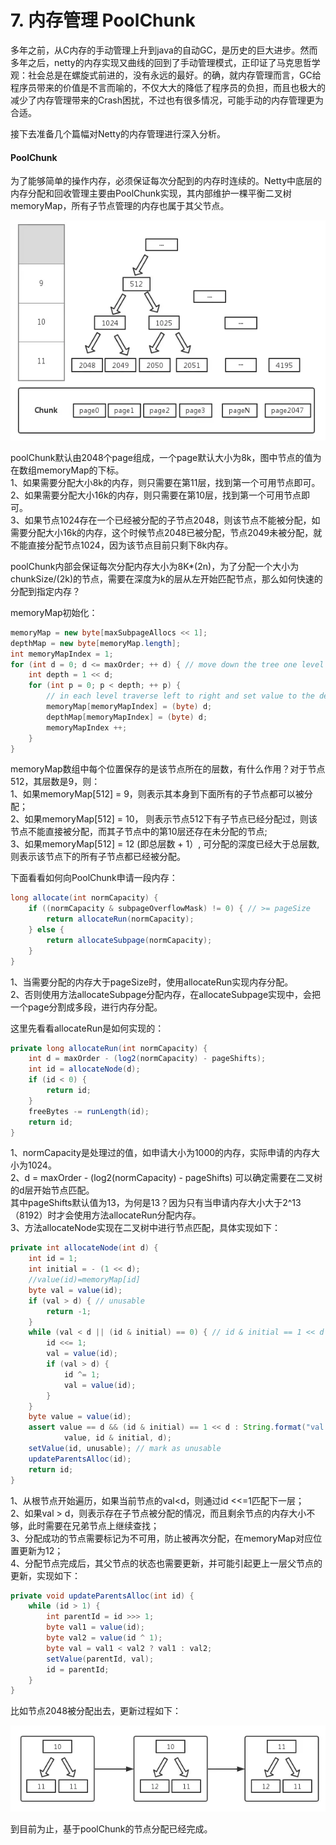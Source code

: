 # 7. 内存管理 PoolChunk

多年之前，从C内存的手动管理上升到java的自动GC，是历史的巨大进步。然而多年之后，netty的内存实现又曲线的回到了手动管理模式，正印证了马克思哲学观：社会总是在螺旋式前进的，没有永远的最好。的确，就内存管理而言，GC给程序员带来的价值是不言而喻的，不仅大大的降低了程序员的负担，而且也极大的减少了内存管理带来的Crash困扰，不过也有很多情况，可能手动的内存管理更为合适。

接下去准备几个篇幅对Netty的内存管理进行深入分析。

#### PoolChunk

为了能够简单的操作内存，必须保证每次分配到的内存时连续的。Netty中底层的内存分配和回收管理主要由PoolChunk实现，其内部维护一棵平衡二叉树memoryMap，所有子节点管理的内存也属于其父节点。

![memoryMap](../../../.gitbook/assets/image%20%2864%29.png)

poolChunk默认由2048个page组成，一个page默认大小为8k，图中节点的值为在数组memoryMap的下标。  
 1、如果需要分配大小8k的内存，则只需要在第11层，找到第一个可用节点即可。  
 2、如果需要分配大小16k的内存，则只需要在第10层，找到第一个可用节点即可。  
 3、如果节点1024存在一个已经被分配的子节点2048，则该节点不能被分配，如需要分配大小16k的内存，这个时候节点2048已被分配，节点2049未被分配，就不能直接分配节点1024，因为该节点目前只剩下8k内存。

poolChunk内部会保证每次分配内存大小为8K\*\(2n\)，为了分配一个大小为chunkSize/\(2k\)的节点，需要在深度为k的层从左开始匹配节点，那么如何快速的分配到指定内存？

memoryMap初始化：

```java
memoryMap = new byte[maxSubpageAllocs << 1];
depthMap = new byte[memoryMap.length];
int memoryMapIndex = 1;
for (int d = 0; d <= maxOrder; ++ d) { // move down the tree one level at a time
    int depth = 1 << d;
    for (int p = 0; p < depth; ++ p) {
        // in each level traverse left to right and set value to the depth of subtree
        memoryMap[memoryMapIndex] = (byte) d;
        depthMap[memoryMapIndex] = (byte) d;
        memoryMapIndex ++;
    }
}
```

memoryMap数组中每个位置保存的是该节点所在的层数，有什么作用？对于节点512，其层数是9，则：  
 1、如果memoryMap\[512\] = 9，则表示其本身到下面所有的子节点都可以被分配；  
 2、如果memoryMap\[512\] = 10， 则表示节点512下有子节点已经分配过，则该节点不能直接被分配，而其子节点中的第10层还存在未分配的节点;  
 3、如果memoryMap\[512\] = 12 \(即总层数 + 1）, 可分配的深度已经大于总层数, 则表示该节点下的所有子节点都已经被分配。

下面看看如何向PoolChunk申请一段内存：

```java
long allocate(int normCapacity) {
    if ((normCapacity & subpageOverflowMask) != 0) { // >= pageSize
        return allocateRun(normCapacity);
    } else {
        return allocateSubpage(normCapacity);
    }
}
```

1、当需要分配的内存大于pageSize时，使用allocateRun实现内存分配。  
 2、否则使用方法allocateSubpage分配内存，在allocateSubpage实现中，会把一个page分割成多段，进行内存分配。

这里先看看allocateRun是如何实现的：

```java
private long allocateRun(int normCapacity) {
    int d = maxOrder - (log2(normCapacity) - pageShifts);
    int id = allocateNode(d);
    if (id < 0) {
        return id;
    }
    freeBytes -= runLength(id);
    return id;
}
```

1、normCapacity是处理过的值，如申请大小为1000的内存，实际申请的内存大小为1024。  
 2、d = maxOrder - \(log2\(normCapacity\) - pageShifts\) 可以确定需要在二叉树的d层开始节点匹配。  
 其中pageShifts默认值为13，为何是13？因为只有当申请内存大小大于2^13（8192）时才会使用方法allocateRun分配内存。  
 3、方法allocateNode实现在二叉树中进行节点匹配，具体实现如下：

```java
private int allocateNode(int d) {
    int id = 1;
    int initial = - (1 << d); 
    //value(id)=memoryMap[id] 
    byte val = value(id); 
    if (val > d) { // unusable
        return -1;
    }
    while (val < d || (id & initial) == 0) { // id & initial == 1 << d for all ids at depth d, for < d it is 0
        id <<= 1;
        val = value(id);
        if (val > d) {
            id ^= 1;
            val = value(id);
        }
    }
    byte value = value(id);
    assert value == d && (id & initial) == 1 << d : String.format("val = %d, id & initial = %d, d = %d",
            value, id & initial, d);
    setValue(id, unusable); // mark as unusable
    updateParentsAlloc(id);
    return id;
}
```

1、从根节点开始遍历，如果当前节点的val&lt;d，则通过id &lt;&lt;=1匹配下一层；  
 2、如果val &gt; d，则表示存在子节点被分配的情况，而且剩余节点的内存大小不够，此时需要在兄弟节点上继续查找；  
 3、分配成功的节点需要标记为不可用，防止被再次分配，在memoryMap对应位置更新为12；  
 4、分配节点完成后，其父节点的状态也需要更新，并可能引起更上一层父节点的更新，实现如下：

```java
private void updateParentsAlloc(int id) {
    while (id > 1) {
        int parentId = id >>> 1;
        byte val1 = value(id);
        byte val2 = value(id ^ 1);
        byte val = val1 < val2 ? val1 : val2;
        setValue(parentId, val);
        id = parentId;
    }
}
```

比如节点2048被分配出去，更新过程如下：

![memoryMap&#x8282;&#x70B9;&#x66F4;&#x65B0;](../../../.gitbook/assets/image%20%28142%29.png)

 到目前为止，基于poolChunk的节点分配已经完成。

